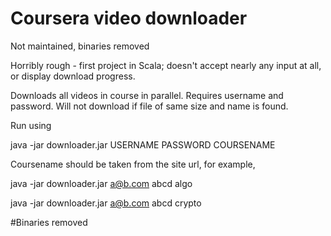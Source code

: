 Coursera video downloader
=========================
Not maintained, binaries removed

Horribly rough - first project in Scala; doesn't accept nearly any input at all, or display download progress.

Downloads all videos in course in parallel. Requires username and password. Will not download if file of same size and name is found.

Run using 

  java -jar downloader.jar USERNAME PASSWORD COURSENAME

Coursename should be taken from the site url, for example,

  java -jar downloader.jar a@b.com abcd algo
  
  java -jar downloader.jar a@b.com abcd crypto

  
#Binaries removed
